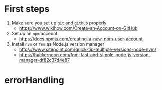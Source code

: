 # First steps

1. Make sure you set up `git` and `github` properly
   - https://www.wikihow.com/Create-an-Account-on-GitHub
2. Set up an `npm` account
   - https://docs.npmjs.com/creating-a-new-npm-user-account
3. Install `nvm` or `fnm` as Node.js version manager
   - https://www.sitepoint.com/quick-tip-multiple-versions-node-nvm/
   - https://hackernoon.com/fnm-fast-and-simple-node-js-version-manager-df82c37d4e87
# errorHandling
